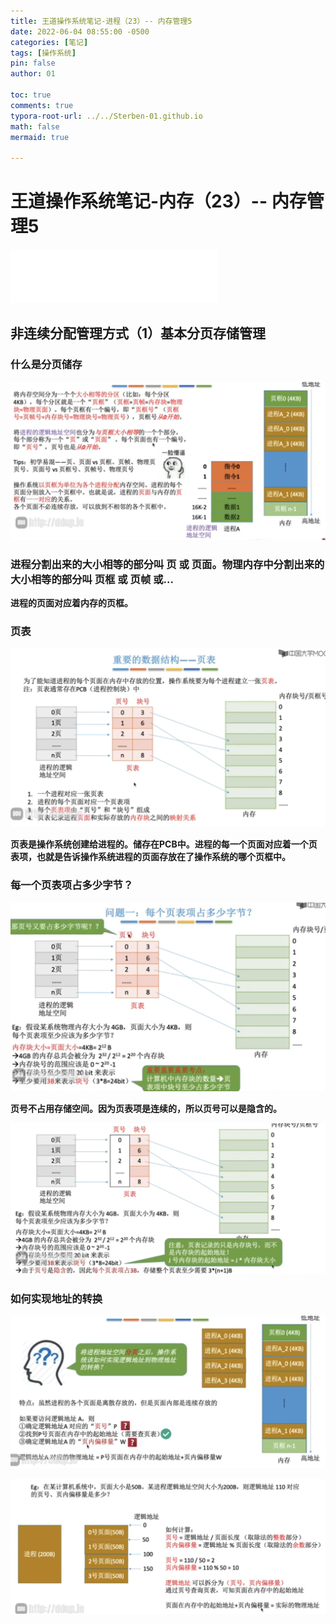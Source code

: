 ```yaml
---
title: 王道操作系统笔记-进程（23）-- 内存管理5
date: 2022-06-04 08:55:00 -0500
categories: [笔记]
tags: [操作系统]
pin: false
author: 01

toc: true
comments: true
typora-root-url: ../../Sterben-01.github.io
math: false
mermaid: true

---
```


# 王道操作系统笔记-内存（23）-- 内存管理5

<iframe frameborder="no" border="0" marginwidth="0" marginheight="0" width="330" height="86" src="//music.163.com/outchain/player?type=2&amp;id=410446173&amp;auto=1&amp;height=66"> </iframe>

## 非连续分配管理方式（1）基本分页存储管理

### 什么是分页储存



![QQ截图20220604075638](/assets/blog_res/2022-06-04-OS26.assets/QQ%E6%88%AA%E5%9B%BE20220604075638.png)



### **进程分割出来的大小相等的部分叫 页 或 页面。物理内存中分割出来的大小相等的部分叫 页框 或 页帧 或...**

**进程的页面对应着内存的页框。**



### 页表



![QQ截图20220604080127](/assets/blog_res/2022-06-04-OS26.assets/QQ%E6%88%AA%E5%9B%BE20220604080127.png)

**页表是操作系统创建给进程的。储存在PCB中。进程的每一个页面对应着一个页表项，也就是告诉操作系统进程的页面存放在了操作系统的哪个页框中。**



### 每一个页表项占多少字节？



![QQ截图20220604080602](/assets/blog_res/2022-06-04-OS26.assets/QQ%E6%88%AA%E5%9B%BE20220604080602.png)

**页号不占用存储空间。因为页表项是连续的，所以页号可以是隐含的。**

![QQ截图20220604080758](/assets/blog_res/2022-06-04-OS26.assets/QQ%E6%88%AA%E5%9B%BE20220604080758.png)



### 如何实现地址的转换

![QQ截图20220604081134](/assets/blog_res/2022-06-04-OS26.assets/QQ%E6%88%AA%E5%9B%BE20220604081134.png)

![QQ截图20220604081228](/assets/blog_res/2022-06-04-OS26.assets/QQ%E6%88%AA%E5%9B%BE20220604081228.png)



